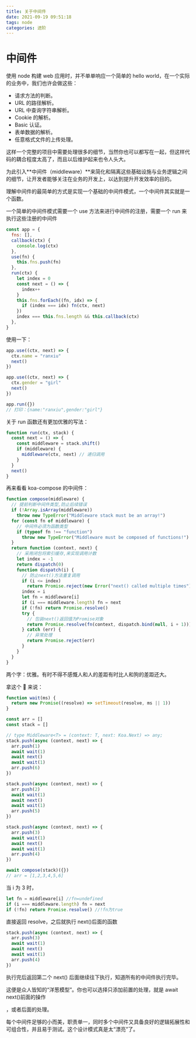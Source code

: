 ```yaml
---
title: 关于中间件
date: 2021-09-19 09:51:18
tags: node
categories: 进阶
---
```


# 中间件

使用 node 构建 web 应用时，并不单单响应一个简单的 hello world，在一个实际的业务中，我们也许会做这些：

- 请求方法的判断。
- URL 的路径解析。
- URL 中查询字符串解析。
- Cookie 的解析。
- Basic 认证。
- 表单数据的解析。
- 任意格式文件的上传处理。

这样一个完整的项目中需要处理很多的细节，当然你也可以都写在一起，但这样代码的耦合程度太高了，而且以后维护起来也令人头大。

为此引入**中间件（middleware）**来简化和隔离这些基础设施与业务逻辑之间的细节，让开发者能够关注在业务的开发上，以达到提升开发效率的目的。

理解中间件的最简单的方式是实现一个基础的中间件模式，一个中间件其实就是一个函数。

一个简单的中间件模式需要一个 use 方法来进行中间件的注册，需要一个 run 来执行这些注册的中间件

```jsx
const app = {
  fns: [],
  callback(ctx) {
    console.log(ctx)
  },
  use(fn) {
    this.fns.push(fn)
  },
  run(ctx) {
    let index = 0
    const next = () => {
      index++
    }
    this.fns.forEach((fn, idx) => {
      if (index === idx) fn(ctx, next)
    })
    index === this.fns.length && this.callback(ctx)
  },
}
```

使用一下：

```jsx
app.use((ctx, next) => {
  ctx.name = "ranxiu"
  next()
})

app.use((ctx, next) => {
  ctx.gender = "girl"
  next()
})

app.run({})
// 打印：{name:"ranxiu",gender:"girl"}
```

关于 run 函数还有更加优雅的写法：

```jsx
function run(ctx, stack) {
  const next = () => {
    const middleware = stack.shift()
    if (middleware) {
      middleware(ctx, next) // 递归调用
    }
  }
  next()
}
```

再来看看 koa-compose 的中间件：

```jsx
function compose(middleware) {
  // 提前判断中间件类型,防止后续错误
  if (!Array.isArray(middleware))
    throw new TypeError("Middleware stack must be an array!")
  for (const fn of middleware) {
    // 中间件必须为函数类型
    if (typeof fn !== "function")
      throw new TypeError("Middleware must be composed of functions!")
  }
  return function (context, next) {
    // 采用闭包将索引缓存,来实现调用计数
    let index = -1
    return dispatch(0)
    function dispatch(i) {
      // 防止next()方法重复调用
      if (i <= index)
        return Promise.reject(new Error("next() called multiple times"))
      index = i
      let fn = middleware[i]
      if (i === middleware.length) fn = next
      if (!fn) return Promise.resolve()
      try {
        // 包装next()返回值为Promise对象
        return Promise.resolve(fn(context, dispatch.bind(null, i + 1)))
      } catch (err) {
        // 异常处理
        return Promise.reject(err)
      }
    }
  }
}
```

两个字：优雅。有时不得不感慨人和人的差距有时比人和狗的差距还大。

拿这个 🌰 来说：

```jsx
function wait(ms) {
  return new Promise((resolve) => setTimeout(resolve, ms || 1))
}

const arr = []
const stack = []

// type Middleware<T> = (context: T, next: Koa.Next) => any;
stack.push(async (context, next) => {
  arr.push(1)
  await wait(1)
  await next()
  await wait(1)
  arr.push(6)
})

stack.push(async (context, next) => {
  arr.push(2)
  await wait(1)
  await next()
  await wait(1)
  arr.push(5)
})

stack.push(async (context, next) => {
  arr.push(3)
  await wait(1)
  await next()
  await wait(1)
  arr.push(4)
})

await compose(stack)({})
// arr = [1,2,3,4,5,6]
```

当 i 为 3 时，

```jsx
let fn = middleware[i] //fn=undefined
if (i === middleware.length) fn = next
if (!fn) return Promise.resolve() //!fn为true
```

直接返回 resolve，之后就执行 next()后面的函数

```jsx
stack.push(async (context, next) => {
  arr.push(3)
  await wait(1)
  await next()
  await wait(1)
  arr.push(4)
})
```

执行完后返回第二个 next() 后面继续往下执行，知道所有的中间件执行完毕。

这便是众人皆知的“洋葱模型”。你也可以选择只添加前置的处理，就是 await next()前面的操作

，或者后面的处理。

每个中间件足够的小而美，职责单一，同时多个中间件又具备良好的逻辑拓展性和可组合性，并且易于测试。这个设计模式真是太“漂亮”了。
